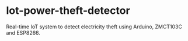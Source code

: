 # Iot-power-theft-detector
Real-time IoT system to detect electricity theft using Arduino, ZMCT103C and ESP8266.
